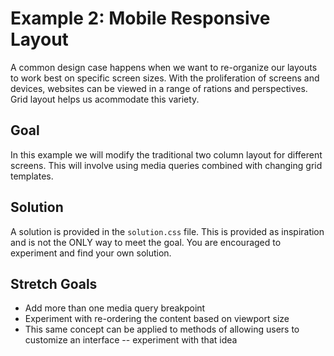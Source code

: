 # Example 2: Mobile Responsive Layout

A common design case happens when we want to re-organize our layouts to work best on
specific screen sizes. With the proliferation of screens and devices, websites can be
viewed in a range of rations and perspectives. Grid layout helps us acommodate this variety.

## Goal
In this example we will modify the traditional two column layout for different screens. 
This will involve using media queries combined with changing grid templates.

## Solution
A solution is provided in the `solution.css` file. This is provided as inspiration and is 
not the ONLY way to meet the goal. You are encouraged to experiment and find your own solution.

## Stretch Goals

* Add more than one media query breakpoint
* Experiment with re-ordering the content based on viewport size
* This same concept can be applied to methods of allowing users to customize an interface -- experiment with that idea

